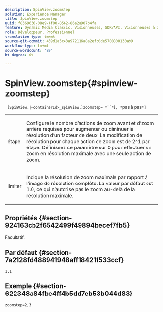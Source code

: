 ```yaml
---
description: SpinView.zoomstep
solution: Experience Manager
title: SpinView.zoomstep
uuid: f8369636-08e9-4f00-8562-86a2a907b4fa
feature: Dynamic Media Classic, Visionneuses, SDK/API, Visionneuses à 360°
role: Développeur, Professionnel
translation-type: tm+mt
source-git-commit: 469d1a5c43a972116a8a2efb0de5708800130a99
workflow-type: tm+mt
source-wordcount: '89'
ht-degree: 6%

---
```



# SpinView.zoomstep{#spinview-zoomstep}

` [SpinView.|<containerId>_spinView.]zoomstep= *``*[, *`pas à pas`*]`

<table id="table_1D425B7685D448459CD3FE8D683C813C"> 
 <tbody> 
  <tr> 
   <td colname="col1"> <p> <span class="codeph"><span class="varname"> étape</span></span> </p> </td> 
   <td colname="col2"> <p> Configure le nombre d’actions de zoom avant et d’zoom arrière requises pour augmenter ou diminuer la résolution d’un facteur de deux. La modification de résolution pour chaque action de zoom est de 2^1 par étape. Définissez ce paramètre sur <span class="codeph"> 0</span> pour effectuer un zoom en résolution maximale avec une seule action de zoom. </p> </td> 
  </tr> 
  <tr> 
   <td colname="col1"> <p> <span class="codeph"><span class="varname"> limiter</span></span> </p> </td> 
   <td colname="col2"> <p> Indique la résolution de zoom maximale par rapport à l’image de résolution complète. La valeur par défaut est <span class="codeph"> 1.0</span>, ce qui n’autorise pas le zoom au-delà de la résolution maximale. </p> </td> 
  </tr> 
 </tbody> 
</table>

## Propriétés {#section-924163cb2f6542499f49894becef7fb5}

Facultatif.

## Par défaut {#section-7a2128fd488941948aff18421f533ccf}

`1,1`

## Exemple {#section-622348a84fbe4ff4b5dd7eb53b044d83}

`zoomstep=2,3`
